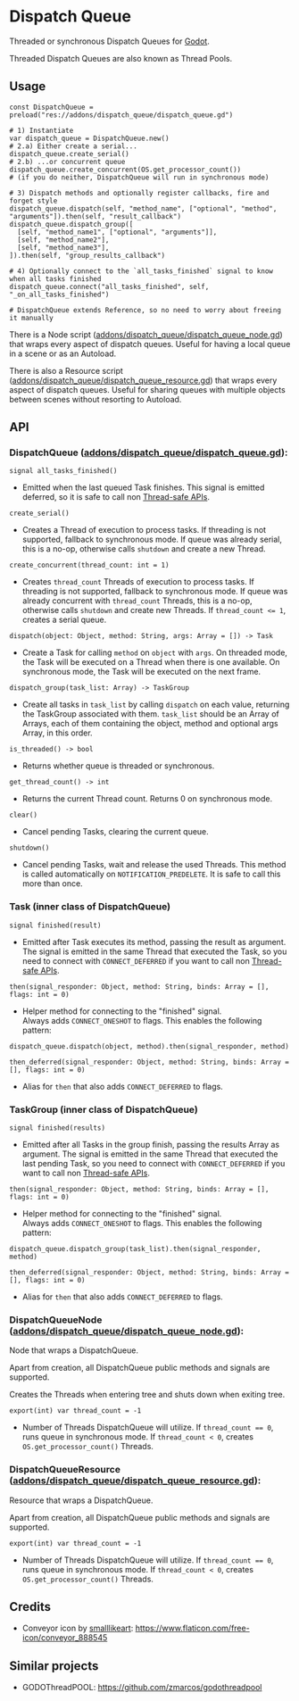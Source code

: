 # Dispatch Queue
Threaded or synchronous Dispatch Queues for [Godot](https://godotengine.org/).

Threaded Dispatch Queues are also known as Thread Pools.


## Usage
```gdscript
const DispatchQueue = preload("res://addons/dispatch_queue/dispatch_queue.gd")

# 1) Instantiate
var dispatch_queue = DispatchQueue.new()
# 2.a) Either create a serial...
dispatch_queue.create_serial()
# 2.b) ...or concurrent queue
dispatch_queue.create_concurrent(OS.get_processor_count())
# (if you do neither, DispatchQueue will run in synchronous mode)

# 3) Dispatch methods and optionally register callbacks, fire and forget style
dispatch_queue.dispatch(self, "method_name", ["optional", "method", "arguments"]).then(self, "result_callback")
dispatch_queue.dispatch_group([
  [self, "method_name1", ["optional", "arguments"]],
  [self, "method_name2"],
  [self, "method_name3"],
]).then(self, "group_results_callback")

# 4) Optionally connect to the `all_tasks_finished` signal to know when all tasks finished
dispatch_queue.connect("all_tasks_finished", self, "_on_all_tasks_finished")

# DispatchQueue extends Reference, so no need to worry about freeing it manually
```

There is a Node script ([addons/dispatch_queue/dispatch_queue_node.gd](addons/dispatch_queue/dispatch_queue_node.gd))
that wraps every aspect of dispatch queues. Useful for having a local queue in a scene or as an Autoload.

There is also a Resource script ([addons/dispatch_queue/dispatch_queue_resource.gd](addons/dispatch_queue/dispatch_queue_resource.gd))
that wraps every aspect of dispatch queues. Useful for sharing queues with multiple objects between scenes without resorting to Autoload.


## API
### **DispatchQueue** ([addons/dispatch_queue/dispatch_queue.gd](addons/dispatch_queue/dispatch_queue.gd)):

`signal all_tasks_finished()`
- Emitted when the last queued Task finishes.
  This signal is emitted deferred, so it is safe to call non
  [Thread-safe APIs](https://docs.godotengine.org/en/stable/tutorials/threads/thread_safe_apis.html).


`create_serial()`
- Creates a Thread of execution to process tasks.
  If threading is not supported, fallback to synchronous mode.
  If queue was already serial, this is a no-op, otherwise
  calls `shutdown` and create a new Thread.

`create_concurrent(thread_count: int = 1)`
- Creates `thread_count` Threads of execution to process tasks.
  If threading is not supported, fallback to synchronous mode.
  If queue was already concurrent with `thread_count` Threads,
  this is a no-op, otherwise calls `shutdown` and create new Threads.
  If `thread_count <= 1`, creates a serial queue.


`dispatch(object: Object, method: String, args: Array = []) -> Task`
- Create a Task for calling `method` on `object` with `args`.
  On threaded mode, the Task will be executed on a Thread when
  there is one available.
  On synchronous mode, the Task will be executed on the next frame.

`dispatch_group(task_list: Array) -> TaskGroup`
- Create all tasks in `task_list` by calling `dispatch` on each value,
  returning the TaskGroup associated with them.
  `task_list` should be an Array of Arrays, each of them containing the
  object, method and optional args Array, in this order.

`is_threaded() -> bool`
- Returns whether queue is threaded or synchronous.

`get_thread_count() -> int`
- Returns the current Thread count.
  Returns 0 on synchronous mode.

`clear()`
- Cancel pending Tasks, clearing the current queue.

`shutdown()`
- Cancel pending Tasks, wait and release the used Threads.
  This method is called automatically on `NOTIFICATION_PREDELETE`.
  It is safe to call this more than once.


### **Task** (inner class of DispatchQueue)

`signal finished(result)`
- Emitted after Task executes its method, passing the result as argument.
  The signal is emitted in the same Thread that executed the Task, so you
  need to connect with `CONNECT_DEFERRED` if you want to call non [Thread-safe
  APIs](https://docs.godotengine.org/en/stable/tutorials/threads/thread_safe_apis.html).

`then(signal_responder: Object, method: String, binds: Array = [], flags: int = 0)`
- Helper method for connecting to the "finished" signal.	
  Always adds `CONNECT_ONESHOT` to flags.
	This enables the following pattern:
```gdscript
dispatch_queue.dispatch(object, method).then(signal_responder, method)
```

`then_deferred(signal_responder: Object, method: String, binds: Array = [], flags: int = 0)`
- Alias for `then` that also adds `CONNECT_DEFERRED` to flags.


### **TaskGroup** (inner class of DispatchQueue)

`signal finished(results)`
- Emitted after all Tasks in the group finish, passing the results Array as argument.
  The signal is emitted in the same Thread that executed the last pending Task, so you
  need to connect with `CONNECT_DEFERRED` if you want to call non [Thread-safe
  APIs](https://docs.godotengine.org/en/stable/tutorials/threads/thread_safe_apis.html).

`then(signal_responder: Object, method: String, binds: Array = [], flags: int = 0)`
- Helper method for connecting to the "finished" signal.	
  Always adds `CONNECT_ONESHOT` to flags.
	This enables the following pattern:
```gdscript
dispatch_queue.dispatch_group(task_list).then(signal_responder, method)
```

`then_deferred(signal_responder: Object, method: String, binds: Array = [], flags: int = 0)`
- Alias for `then` that also adds `CONNECT_DEFERRED` to flags.


### **DispatchQueueNode** ([addons/dispatch_queue/dispatch_queue_node.gd](addons/dispatch_queue/dispatch_queue_node.gd)):

Node that wraps a DispatchQueue.

Apart from creation, all DispatchQueue public methods and signals are supported.

Creates the Threads when entering tree and shuts down when exiting tree.

`export(int) var thread_count = -1`
- Number of Threads DispatchQueue will utilize.
  If `thread_count == 0`, runs queue in synchronous mode.
  If `thread_count < 0`, creates `OS.get_processor_count()` Threads.


### **DispatchQueueResource** ([addons/dispatch_queue/dispatch_queue_resource.gd](addons/dispatch_queue/dispatch_queue_resource.gd)):

Resource that wraps a DispatchQueue.

Apart from creation, all DispatchQueue public methods and signals are supported.

`export(int) var thread_count = -1`
- Number of Threads DispatchQueue will utilize.
  If `thread_count == 0`, runs queue in synchronous mode.
  If `thread_count < 0`, creates `OS.get_processor_count()` Threads.


## Credits
- Conveyor icon by [smalllikeart](https://www.flaticon.com/authors/smalllikeart): https://www.flaticon.com/free-icon/conveyor_888545


## Similar projects
- GODOThreadPOOL: https://github.com/zmarcos/godothreadpool
